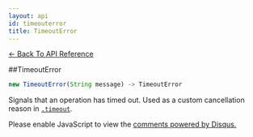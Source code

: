 ```yaml
---
layout: api
id: timeouterror
title: TimeoutError
---
```



[← Back To API Reference](/docs/api-reference.html)
<div class="api-code-section"><markdown>
##TimeoutError

```js
new TimeoutError(String message) -> TimeoutError
```


Signals that an operation has timed out. Used as a custom cancellation reason in [`.timeout`](.).
</markdown></div>

<div id="disqus_thread"></div>
<script type="text/javascript">
    var disqus_shortname = "bluebirdjs";
    var disqus_identifier = "disqus-id-timeouterror";
    
    (function() {
        var dsq = document.createElement("script"); dsq.type = "text/javascript"; dsq.async = true;
        dsq.src = "//" + disqus_shortname + ".disqus.com/embed.js";
        (document.getElementsByTagName("head")[0] || document.getElementsByTagName("body")[0]).appendChild(dsq);
    })();
</script>
<noscript>Please enable JavaScript to view the <a href="https://disqus.com/?ref_noscript" rel="nofollow">comments powered by Disqus.</a></noscript>